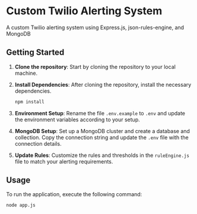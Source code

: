 # Custom Twilio Alerting System

A custom Twilio alerting system using Express.js, json-rules-engine, and MongoDB

## Getting Started

1. **Clone the repository**: Start by cloning the repository to your local machine.

2. **Install Dependencies**: After cloning the repository, install the necessary dependencies.

    ```bash
    npm install
    ```

3. **Environment Setup**: Rename the file `.env.example` to `.env` and update the environment variables according to your setup.

4. **MongoDB Setup**: Set up a MongoDB cluster and create a database and collection. Copy the connection string and update the `.env` file with the connection details.

5. **Update Rules**: Customize the rules and thresholds in the `ruleEngine.js` file to match your alerting requirements.

## Usage

To run the application, execute the following command:

```bash
node app.js